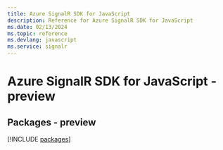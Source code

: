 ```yaml
---
title: Azure SignalR SDK for JavaScript
description: Reference for Azure SignalR SDK for JavaScript
ms.date: 02/13/2024
ms.topic: reference
ms.devlang: javascript
ms.service: signalr
---
```

# Azure SignalR SDK for JavaScript - preview
## Packages - preview
[!INCLUDE [packages](signalr-index.md)]